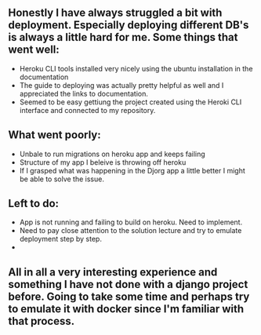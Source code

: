 ## Honestly I have always struggled a bit with deployment. Especially deploying different DB's is always a little hard for me. Some things that went well:

 - Heroku CLI tools installed very nicely using the ubuntu installation in the documentation
 - The guide to deploying was actually pretty helpful as well and I appreciated the links to documentation.
 - Seemed to be easy gettiung the project created using the Heroki CLI interface and connected to my repository.
 

## What went poorly:

 - Unbale to run migrations on heroku app and keeps failing
 - Structure of my app I beleive is throwing off heroku
 - If I grasped what was happening in the Djorg app a little better I might be able to solve the issue.


## Left to do:

 - App is not running and failing to build on heroku. Need to implement.
 - Need to pay close attention to the solution lecture and try to emulate deployment step by step.
 - 
 

## All in all a very interesting experience and something I have not done with a django project before. Going to take some time and perhaps try to emulate it with docker since I'm familiar with that process.